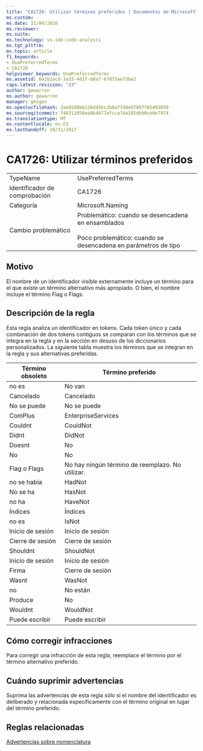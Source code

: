 ```yaml
---
title: "CA1726: Utilizar términos preferidos | Documentos de Microsoft"
ms.custom: 
ms.date: 11/04/2016
ms.reviewer: 
ms.suite: 
ms.technology: vs-ide-code-analysis
ms.tgt_pltfrm: 
ms.topic: article
f1_keywords:
- UsePreferredTerms
- CA1726
helpviewer_keywords: UsePreferredTerms
ms.assetid: 642b2acd-3a33-4d1f-b0a7-67073ae73be2
caps.latest.revision: "23"
author: gewarren
ms.author: gewarren
manager: ghogen
ms.openlocfilehash: 2ae02d0eb136d45bc2b8af7dde5f897765493050
ms.sourcegitcommit: f40311056ea0b4677efcca74a285dbb0ce0e7974
ms.translationtype: MT
ms.contentlocale: es-ES
ms.lasthandoff: 10/31/2017
---
```

# <a name="ca1726-use-preferred-terms"></a>CA1726: Utilizar términos preferidos
|||  
|-|-|  
|TypeName|UsePreferredTerms|  
|Identificador de comprobación|CA1726|  
|Categoría|Microsoft.Naming|  
|Cambio problemático|Problemático: cuando se desencadena en ensamblados<br /><br /> Poco problemático: cuando se desencadena en parámetros de tipo|  
  
## <a name="cause"></a>Motivo  
 El nombre de un identificador visible externamente incluye un término para el que existe un término alternativo más apropiado. O bien, el nombre incluye el término Flag o Flags.  
  
## <a name="rule-description"></a>Descripción de la regla  
 Esta regla analiza un identificador en tokens. Cada token único y cada combinación de dos tokens contiguos se comparan con los términos que se integra en la regla y en la sección en desuso de los diccionarios personalizados. La siguiente tabla muestra los términos que se integran en la regla y sus alternativas preferidas.  
  
|Término obsoleto|Término preferido|  
|-------------------|--------------------|  
|no es|No van|  
|Cancelado|Cancelado|  
|No se puede|No se puede|  
|ComPlus|EnterpriseServices|  
|Couldnt|CouldNot|  
|Didnt|DidNot|  
|Doesnt|No|  
|No|No|  
|Flag o Flags|No hay ningún término de reemplazo. No utilizar.|  
|no se había|HadNot|  
|No se ha|HasNot|  
|no ha|HaveNot|  
|Índices|Índices|  
|no es|IsNot|  
|Inicio de sesión|Inicio de sesión|  
|Cierre de sesión|Cierre de sesión|  
|Shouldnt|ShouldNot|  
|Inicio de sesión|Inicio de sesión|  
|Firma|Cierre de sesión|  
|Wasnt|WasNot|  
|no|No están|  
|Produce|No|  
|Wouldnt|WouldNot|  
|Puede escribir|Puede escribir|  
  
## <a name="how-to-fix-violations"></a>Cómo corregir infracciones  
 Para corregir una infracción de esta regla, reemplace el término por el término alternativo preferido.  
  
## <a name="when-to-suppress-warnings"></a>Cuándo suprimir advertencias  
 Suprima las advertencias de esta regla sólo si el nombre del identificador es deliberado y relacionada específicamente con el término original en lugar del término preferido.  
  
## <a name="related-rules"></a>Reglas relacionadas  
 [Advertencias sobre nomenclatura](../code-quality/naming-warnings.md)